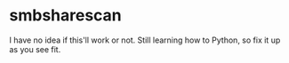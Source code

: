 # smbsharescan

I have no idea if this'll work or not. Still learning how to Python, so fix it up as you see fit.
